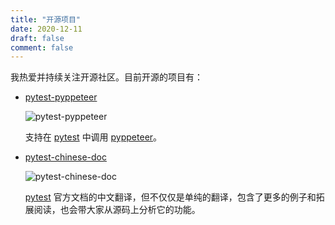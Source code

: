 ```yaml
---
title: "开源项目"
date: 2020-12-11
draft: false
comment: false
---
```


我热爱并持续关注开源社区。目前开源的项目有：

- [pytest-pyppeteer](https://github.com/luizyao/pytest-pyppeteer)
    
    ![pytest-pyppeteer](https://socialify.git.ci/luizyao/pytest-pyppeteer/image?&forks=1&issues=1&language=1&owner=1&pulls=1&stargazers=1&theme=Light)
  
    支持在 [pytest](https://docs.pytest.org/en/stable/) 中调用 [pyppeteer](https://github.com/pyppeteer/pyppeteer)。

- [pytest-chinese-doc](https://github.com/luizyao/pytest-chinese-doc)

    ![pytest-chinese-doc](https://socialify.git.ci/luizyao/pytest-chinese-doc/image?&forks=1&issues=1&language=1&owner=1&pulls=1&stargazers=1&theme=Light)

    [pytest](https://docs.pytest.org/en/stable/) 官方文档的中文翻译，但不仅仅是单纯的翻译，包含了更多的例子和拓展阅读，也会带大家从源码上分析它的功能。    
